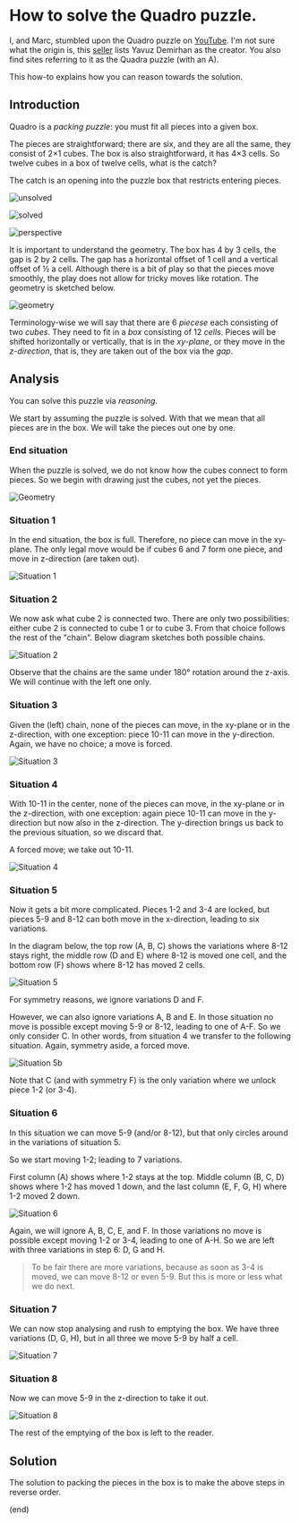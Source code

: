 # How to solve the Quadro puzzle.

I, and Marc, stumbled upon the Quadro puzzle on [YouTube](https://www.youtube.com/shorts/B8nTNSduKsM).
I'm not sure what the origin is, this [seller](https://cruxpuzzles.co.uk/products/quadro) lists 
Yavuz Demirhan as the creator. You also find sites referring to it as the Quadra puzzle (with an A).

This how-to explains how you can reason towards the solution.


## Introduction

Quadro is a _packing puzzle_: you must fit all pieces into a given box. 

The pieces are straightforward; there are six, and they are all the same, they consist of 2×1 cubes.
The box is also straightforward, it has 4×3 cells.
So twelve cubes in a box of twelve cells, what is the catch?

The catch is an opening into the puzzle box that restricts entering pieces.

![unsolved](unsolved.jpg)

![solved](solved.jpg)

![perspective](perspective.jpg)

It is important to understand the geometry.
The box has 4 by 3 cells, the gap is 2 by 2 cells.
The gap has a horizontal offset of 1 cell and a vertical offset of ½ a cell.
Although there is a bit of play so that the pieces move smoothly, the play does
not allow for tricky moves like rotation.
The geometry is sketched below.

![geometry](quadro-geom.drawio.png)

Terminology-wise we will say that there are 6 _piecese_ each consisting of two _cubes_.
They need to fit in a _box_ consisting of 12 _cells_.
Pieces will be shifted horizontally or vertically, that is in the _xy-plane_,
or they move in the _z-direction_, that is, they are taken out of the box via the _gap_.


## Analysis

You can solve this puzzle via _reasoning_.

We start by assuming the puzzle is solved.
With that we mean that all pieces are in the box.
We will take the pieces out one by one.


### End situation

When the puzzle is solved, we do not know how the cubes connect to form pieces.
So we begin with drawing just the  cubes, not yet the pieces.

![Geometry](quadro-end.drawio.png)

 
### Situation 1

In the end situation, the box is full.
Therefore, no piece can move in the xy-plane.
The only legal move would be if cubes 6 and 7 form one piece, and move in z-direction (are taken out).

![Situation 1](quadro-step1.drawio.png)


### Situation 2

We now ask what cube 2 is connected two.
There are only two possibilities: either cube 2 is connected to cube 1 or to cube 3.
From that choice follows the rest of the "chain".
Below diagram sketches both possible chains.

![Situation 2](quadro-step2.drawio.png)

Observe that the chains are the same under 180° rotation around the z-axis.
We will continue with the left one only.


### Situation 3

Given the (left) chain, none of the pieces can move, in the xy-plane or in the z-direction,
with one exception: piece 10-11  can move in the y-direction. Again, we have no choice; a move is forced.

![Situation 3](quadro-step3.drawio.png)


### Situation 4

With 10-11 in the center, none of the pieces can move, in the xy-plane or in the z-direction,
with one exception: again piece 10-11  can move in the y-direction but now also in the z-direction.
The y-direction brings us back to the previous situation, so we discard that.

A forced move; we take out 10-11.

![Situation 4](quadro-step4.drawio.png)


### Situation 5

Now it gets a bit more complicated. Pieces 1-2 and 3-4 are locked, 
but pieces 5-9 and 8-12 can both move in the x-direction, leading to six variations.

In the diagram below, the top row (A, B, C) shows the variations where 8-12 stays right,
the middle row (D and E) where 8-12 is moved one cell, and
the bottom row (F) shows where 8-12 has moved 2 cells.

![Situation 5](quadro-step5.drawio.png)

For symmetry reasons, we ignore variations D and F.

However, we can also ignore variations A, B and E.
In those situation no move is possible except moving 5-9 or 8-12, leading to one of A-F.
So we only consider C. In other words, from situation 4 we transfer to the following situation.
Again, symmetry aside, a forced move.

![Situation 5b](quadro-step5b.drawio.png)

Note that C (and with symmetry F) is the only variation where we unlock piece 1-2 (or 3-4).


### Situation 6

In this situation we can move 5-9 (and/or 8-12), but that only circles around in the
variations of situation 5.

So we start moving 1-2; leading to 7 variations.

First column (A) shows where 1-2 stays at the top.
Middle column (B, C, D) shows where 1-2 has moved 1 down,
and the last column (E, F, G, H) where 1-2 moved 2 down.

![Situation 6](quadro-step6.drawio.png)

Again, we will ignore A, B, C, E, and F.
In those variations no move is possible except moving 1-2 or 3-4, leading to one of A-H.
So we are left with three variations in step 6: D, G and H.

> To be fair there are more variations, because as soon as 3-4 is moved, we can move 8-12 or even 5-9. But this is more or less what we do next.


### Situation 7

We can now stop analysing and rush to emptying the box.
We have three variations (D, G, H), but in all three we move 5-9 by half a cell.

![Situation 7](quadro-step7.drawio.png)


### Situation 8

Now we can move 5-9 in the z-direction to take it out.

![Situation 8](quadro-step8.drawio.png)

The rest of the emptying of the box is left to the reader.


## Solution

The solution to packing the pieces in the box is to make the above steps
in reverse order.

(end)

